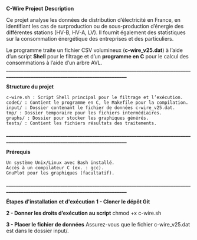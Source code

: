 **C-Wire Project**
**Description**

Ce projet analyse les données de distribution d’électricité en France, en identifiant les cas de surproduction ou de sous-production d’énergie des différentes stations (HV-B, HV-A, LV). Il fournit également des statistiques sur la consommation énergétique des entreprises et des particuliers.

Le programme traite un fichier CSV volumineux (**c-wire_v25.dat**) à l’aide d’un script **Shell** pour le filtrage et d’un **programme en C** pour le calcul des consommations à l’aide d’un arbre AVL.
**____________________________________________________________________________________________________________________________**

**Structure du projet**

    c-wire.sh : Script Shell principal pour le filtrage et l’exécution.
    codeC/ : Contient le programme en C, le Makefile pour la compilation.
    input/ : Dossier contenant le fichier de données c-wire_v25.dat.
    tmp/ : Dossier temporaire pour les fichiers intermédiaires.
    graphs/ : Dossier pour stocker les graphiques générés.
    tests/ : Contient les fichiers résultats des traitements.
**____________________________________________________________________________________________________________________________**

**Prérequis**

    Un système Unix/Linux avec Bash installé.
    Accès à un compilateur C (ex. : gcc).
    GnuPlot pour les graphiques (facultatif).
**____________________________________________________________________________________________________________________________**

**Étapes d'installation et d'exécution**
**1 - Cloner le dépôt Git**

**2 - Donner les droits d’exécution au script**
chmod +x c-wire.sh

**3 - Placer le fichier de données**
Assurez-vous que le fichier c-wire_v25.dat est dans le dossier input/.
